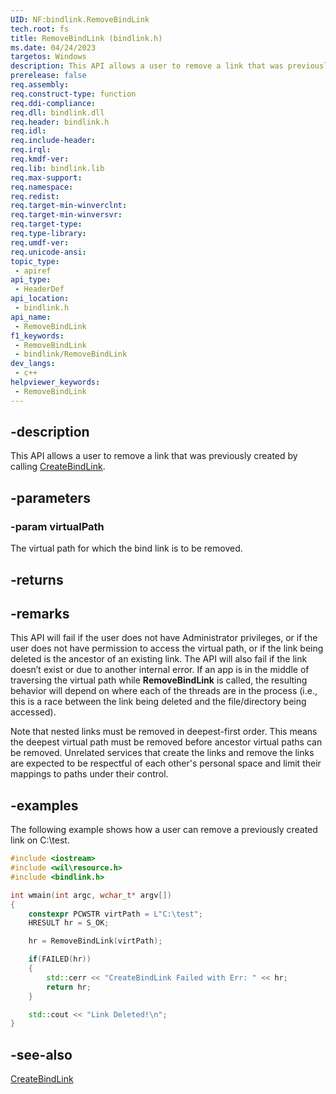 ```yaml
---
UID: NF:bindlink.RemoveBindLink
tech.root: fs
title: RemoveBindLink (bindlink.h)
ms.date: 04/24/2023
targetos: Windows
description: This API allows a user to remove a link that was previously created by calling CreateBindLink.
prerelease: false
req.assembly: 
req.construct-type: function
req.ddi-compliance: 
req.dll: bindlink.dll
req.header: bindlink.h
req.idl: 
req.include-header: 
req.irql: 
req.kmdf-ver: 
req.lib: bindlink.lib
req.max-support: 
req.namespace: 
req.redist: 
req.target-min-winverclnt: 
req.target-min-winversvr: 
req.target-type: 
req.type-library: 
req.umdf-ver: 
req.unicode-ansi: 
topic_type:
 - apiref
api_type:
 - HeaderDef
api_location:
 - bindlink.h
api_name:
 - RemoveBindLink
f1_keywords:
 - RemoveBindLink
 - bindlink/RemoveBindLink
dev_langs:
 - c++
helpviewer_keywords:
 - RemoveBindLink
---
```


## -description

This API allows a user to remove a link that was previously created by calling [CreateBindLink](nf-bindlink-createbindlink.md).

## -parameters

### -param virtualPath

The virtual path for which the bind link is to be removed.

## -returns

## -remarks

This API will fail if the user does not have Administrator privileges, or if the user does not have permission to access the virtual path, or if the link being deleted is the ancestor of an existing link. The API will also fail if the link doesn’t exist or due to another internal error. If an app is in the middle of traversing the virtual path while **RemoveBindLink** is called, the resulting behavior will depend on where each of the threads are in the process (i.e., this is a race between the link being deleted and the file/directory being accessed).

Note that nested links must be removed in deepest-first order. This means the deepest virtual path must be removed before ancestor virtual paths can be    removed. Unrelated services that create the links and remove the links are expected to be respectful of each other's personal space and limit their mappings to paths under their control.

## -examples

The following example shows how a user can remove a previously created link on C:\\test.

```cpp
#include <iostream>
#include <wil\resource.h>
#include <bindlink.h>

int wmain(int argc, wchar_t* argv[])
{
    constexpr PCWSTR virtPath = L"C:\test";
    HRESULT hr = S_OK;

    hr = RemoveBindLink(virtPath);

    if(FAILED(hr))
    {
        std::cerr << "CreateBindLink Failed with Err: " << hr;
        return hr;
    }

    std::cout << "Link Deleted!\n";
}
```

## -see-also

[CreateBindLink](nf-bindlink-createbindlink.md)
